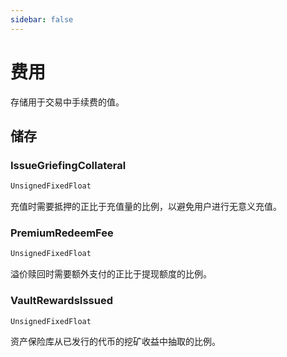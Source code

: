 ```yaml
---
sidebar: false
---
```


# 费用
存储用于交易中手续费的值。

## 储存
### IssueGriefingCollateral
```rust
UnsignedFixedFloat
```
充值时需要抵押的正比于充值量的比例，以避免用户进行无意义充值。

### PremiumRedeemFee
```rust
UnsignedFixedFloat
```
溢价赎回时需要额外支付的正比于提现额度的比例。

### VaultRewardsIssued
```rust
UnsignedFixedFloat
```
资产保险库从已发行的代币的挖矿收益中抽取的比例。

